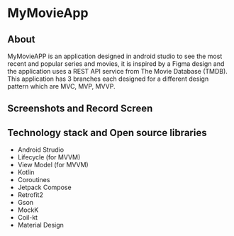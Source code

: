 # MyMovieApp
## About
MyMovieAPP is an application designed in android studio to see the most recent and popular series and movies, it is inspired by a Figma design and the application uses a REST API service from The Movie Database (TMDB).
This application has 3 branches each designed for a different design pattern which are MVC, MVP, MVVP.

##  Screenshots and Record Screen

## Technology stack and Open source libraries 
- Android Strudio
- Lifecycle (for MVVM)
- View Model (for MVVM)
- Kotlin
- Coroutines
- Jetpack Compose
- Retrofit2
- Gson
- MockK
- Coil-kt
- Material Design
  
  


